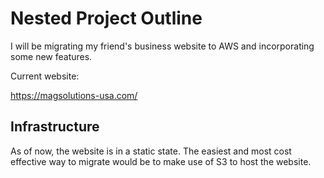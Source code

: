 # Nested Project Outline

I will be migrating my friend's business website to AWS and incorporating some new features.

Current website:

<https://magsolutions-usa.com/>

## Infrastructure

As of now, the website is in a static state.  The easiest and most cost effective
way to migrate would be to make use of S3 to host the website.  

